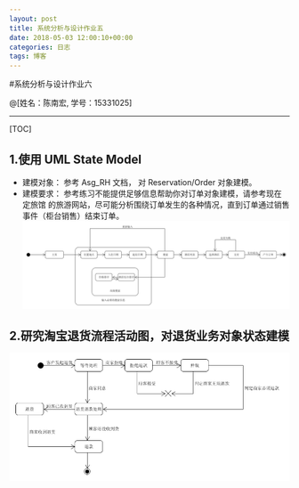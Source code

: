 ```yaml
---
layout: post
title: 系统分析与设计作业五
date: 2018-05-03 12:00:10+00:00
categories: 日志
tags: 博客
---
```

#系统分析与设计作业六

@[姓名：陈南宏, 学号：15331025]

-------------------

[TOC]

## 1.使用 UML State Model
- 建模对象： 参考 Asg_RH 文档， 对 Reservation/Order 对象建模。
- 建模要求： 参考练习不能提供足够信息帮助你对订单对象建模，请参考现在 定旅馆 的旅游网站，尽可能分析围绕订单发生的各种情况，直到订单通过销售事件（柜台销售）结束订单。
![Alt text](https://github.com/obrcnh/obrcnh.github.io/raw/master/_imgs/reserve_order.png)

## 2.研究淘宝退货流程活动图，对退货业务对象状态建模
![Alt text](https://github.com/obrcnh/obrcnh.github.io/raw/master/_imgs/taobao.png)
